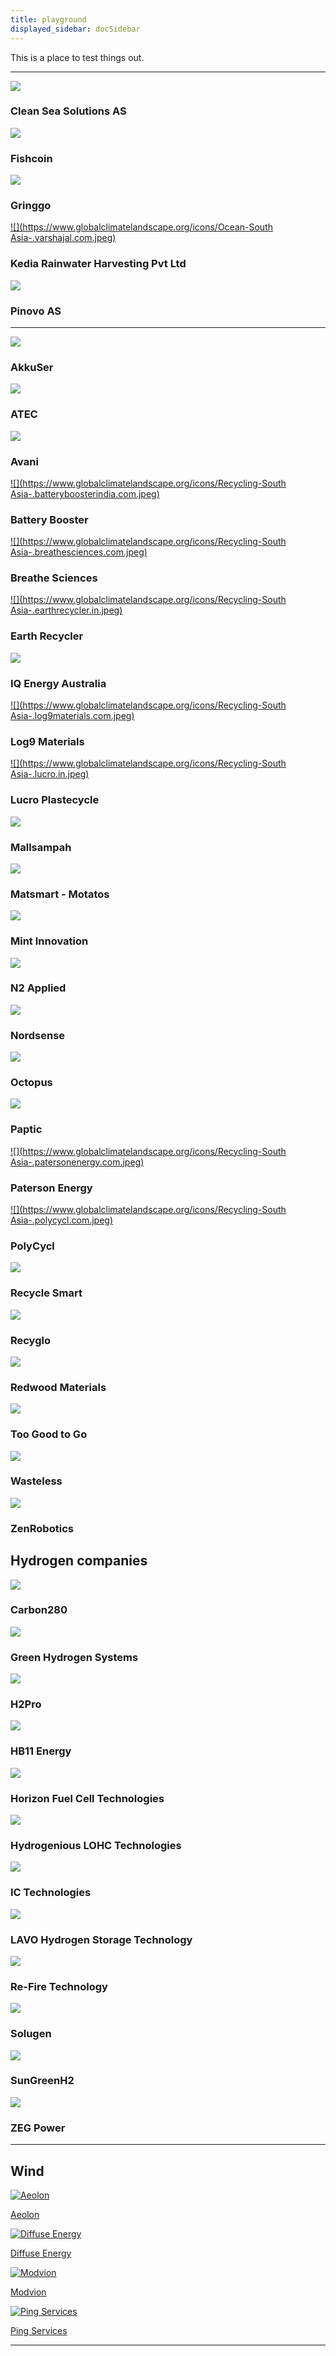 ```yaml
---
title: playground
displayed_sidebar: docSidebar
---
```


This is a place to test things out.



---

[](https://www.globalclimatelandscape.org/#page-top)

[![](https://www.globalclimatelandscape.org/icons/Ocean-NB-.cleanseasolutions.no.jpeg)](https://cleanseasolutions.no/)

### Clean Sea Solutions AS

[![](https://www.globalclimatelandscape.org/icons/Ocean-SEA-.fishcoin.co.jpeg)](http://fishcoin.co)

### Fishcoin

[![](https://www.globalclimatelandscape.org/icons/Ocean-SEA-.gringgo.co.jpeg)](http://www.gringgo.co)

### Gringgo

[![](https://www.globalclimatelandscape.org/icons/Ocean-South Asia-.varshajal.com.jpeg)](http://www.varshajal.com/)

### Kedia Rainwater Harvesting Pvt Ltd

[![](https://www.globalclimatelandscape.org/icons/Ocean-NB-.pinovo.com.jpeg)](http://pinovo.com)

### Pinovo AS





---
[](https://www.globalclimatelandscape.org/#page-top)

[![](https://www.globalclimatelandscape.org/icons/Recycling-NB-.akkuser.fi.jpeg)](https://www.akkuser.fi)

### AkkuSer

[![](https://www.globalclimatelandscape.org/icons/Recycling-SEA-.atecbio.com.jpeg)](https://atecbio.com/)

### ATEC

[![](https://www.globalclimatelandscape.org/icons/Recycling-MENA-.avanime.eco.jpeg)](https://www.avanime.eco/)

### Avani

[![](https://www.globalclimatelandscape.org/icons/Recycling-South Asia-.batteryboosterindia.com.jpeg)](http://batteryboosterindia.com/)

### Battery Booster

[![](https://www.globalclimatelandscape.org/icons/Recycling-South Asia-.breathesciences.com.jpeg)](https://breathesciences.com/)

### Breathe Sciences

[![](https://www.globalclimatelandscape.org/icons/Recycling-South Asia-.earthrecycler.in.jpeg)](http://www.earthrecycler.in/)

### Earth Recycler

[![](https://www.globalclimatelandscape.org/icons/Recycling-ANZ-.iq-energy.com.au.jpeg)](https://iq-energy.com.au/)

### IQ Energy Australia

[![](https://www.globalclimatelandscape.org/icons/Recycling-South Asia-.log9materials.com.jpeg)](https://www.log9materials.com/)

### Log9 Materials

[![](https://www.globalclimatelandscape.org/icons/Recycling-South Asia-.lucro.in.jpeg)](http://www.lucro.in/)

### Lucro Plastecycle

[![](https://www.globalclimatelandscape.org/icons/Recycling-SEA-.mallsampah.com.jpeg)](https://www.mallsampah.com)

### Mallsampah

[![](https://www.globalclimatelandscape.org/icons/Recycling-NB-.matsmart.se.jpeg)](http://www.matsmart.se)

### Matsmart - Motatos

[![](https://www.globalclimatelandscape.org/icons/Recycling-ANZ-.mint.bio.jpeg)](http://www.mint.bio)

### Mint Innovation

[![](https://www.globalclimatelandscape.org/icons/Recycling-NB-.n2applied.com.jpeg)](https://n2applied.com/)

### N2 Applied

[![](https://www.globalclimatelandscape.org/icons/Recycling-NB-.nordsense.com.jpeg)](http://www.nordsense.com)

### Nordsense

[![](https://www.globalclimatelandscape.org/icons/Recycling-SEA-.octopus.co.id.jpeg)](https://www.octopus.co.id)

### Octopus

[![](https://www.globalclimatelandscape.org/icons/Recycling-NB-.paptic.com.jpeg)](https://paptic.com/)

### Paptic

[![](https://www.globalclimatelandscape.org/icons/Recycling-South Asia-.patersonenergy.com.jpeg)](http://patersonenergy.com/)

### Paterson Energy

[![](https://www.globalclimatelandscape.org/icons/Recycling-South Asia-.polycycl.com.jpeg)](http://www.polycycl.com/)

### PolyCycl

[![](https://www.globalclimatelandscape.org/icons/Recycling-ANZ-.recyclesmart.com.jpeg)](https://www.recyclesmart.com)

### Recycle Smart

[![](https://www.globalclimatelandscape.org/icons/Recycling-SEA-.recyglo.com.jpeg)](https://www.recyglo.com/)

### Recyglo

[![](https://www.globalclimatelandscape.org/icons/Recycling-NA230-.redwoodmaterials.com.jpeg)](https://redwoodmaterials.com)

### Redwood Materials

[![](https://www.globalclimatelandscape.org/icons/Recycling-NB-.toogoodtogo.com.jpeg)](https://toogoodtogo.com/en)

### Too Good to Go

[![](https://www.globalclimatelandscape.org/icons/Recycling-MENA-.wasteless.com.jpeg)](https://www.wasteless.com)

### Wasteless

[![](https://www.globalclimatelandscape.org/icons/Recycling-NB-.zenrobotics.com.jpeg)](http://www.zenrobotics.com)

### ZenRobotics



## Hydrogen companies

[](https://www.globalclimatelandscape.org/#page-top)

[![](https://www.globalclimatelandscape.org/icons/Hydrogen-ANZ-.carbon280.com.jpeg)](https://carbon280.com/)

### Carbon280

[![](https://www.globalclimatelandscape.org/icons/Hydrogen-NB-.greenhydrogen.dk.jpeg)](https://greenhydrogen.dk/)

### Green Hydrogen Systems

[![](https://www.globalclimatelandscape.org/icons/Hydrogen-MENA-.h2pro.co.jpeg)](https://www.h2pro.co)

### H2Pro

[![](https://www.globalclimatelandscape.org/icons/Hydrogen-ANZ-.hb11.energy.jpeg)](http://www.hb11.energy)

### HB11 Energy

[![](https://www.globalclimatelandscape.org/icons/Hydrogen-SEA-.horizonfuelcell.com.jpeg)](http://www.horizonfuelcell.com/)

### Horizon Fuel Cell Technologies

[![](https://www.globalclimatelandscape.org/icons/Hydrogen-EU-.hydrogenious.net.jpeg)](http://www.hydrogenious.net)

### Hydrogenious LOHC Technologies

[![](https://www.globalclimatelandscape.org/icons/Hydrogen-NB-.ic-tech.no.jpeg)](https://ic-tech.no/)

### IC Technologies

[![](https://www.globalclimatelandscape.org/icons/Hydrogen-ANZ-.lavo.com.au.jpeg)](https://www.lavo.com.au)

### LAVO Hydrogen Storage Technology

[![](https://www.globalclimatelandscape.org/icons/Hydrogen-EA-.refire.com.jpeg)](https://www.refire.com)

### Re-Fire Technology

[![](https://www.globalclimatelandscape.org/icons/Hydrogen-NA230-.solugen.bio.jpeg)](https://solugen.bio)

### Solugen

[![](https://www.globalclimatelandscape.org/icons/Hydrogen-SEA-.sungreenh2.com.jpeg)](https://www.sungreenh2.com)

### SunGreenH2

[![](https://www.globalclimatelandscape.org/icons/Hydrogen-NB-.zegpower.com.jpeg)](http://zegpower.com)

### ZEG Power

---

## Wind

<div style={{ display: 'flex', flexWrap: 'wrap', justifyContent: 'center' }}>
  <a href="https://www.aeolon.com.cn" style={{ margin: '10px', textAlign: 'center' }}>
    <img src="https://www.globalclimatelandscape.org/icons/Wind-EA-.aeolon.com.cn.jpeg" alt="Aeolon" style={{ width: '100px' }} />
    <p>Aeolon</p>
  </a>
  <a href="https://www.diffuse-energy.com" style={{ margin: '10px', textAlign: 'center' }}>
    <img src="https://www.globalclimatelandscape.org/icons/Wind-ANZ-.diffuse-energy.com.jpeg" alt="Diffuse Energy" style={{ width: '100px' }} />
    <p>Diffuse Energy</p>
  </a>
  <a href="https://www.modvion.com/" style={{ margin: '10px', textAlign: 'center' }}>
    <img src="https://www.globalclimatelandscape.org/icons/Wind-NB-.modvion.com.jpeg" alt="Modvion" style={{ width: '100px' }} />
    <p>Modvion</p>
  </a>
  <a href="https://pingmonitor.co" style={{ margin: '10px', textAlign: 'center' }}>
    <img src="https://www.globalclimatelandscape.org/icons/Wind-ANZ-.pingmonitor.co.jpeg" alt="Ping Services" style={{ width: '100px' }} />
    <p>Ping Services</p>
  </a>
</div>


---